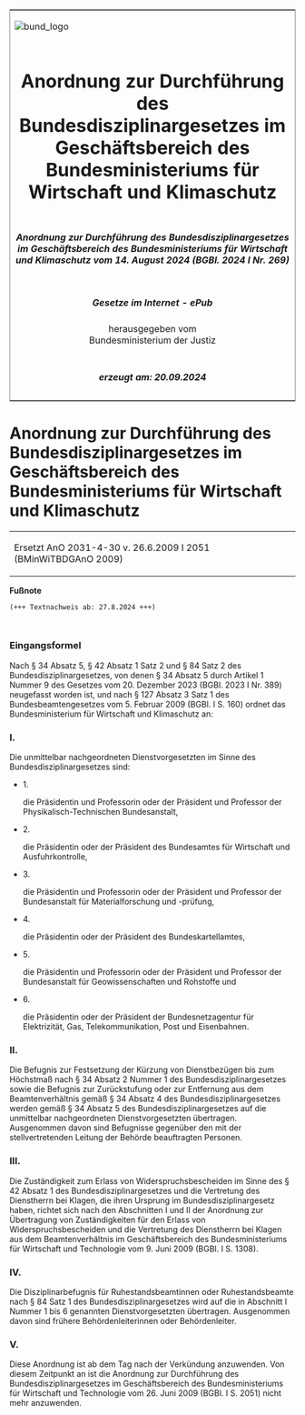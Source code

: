 <span id="DECKBLATT.html"></span>

<table border="0" frame="border" width="100%">

<tr valign="top">

<td align="left">

![bund\_logo](BfJ_2021_Web_de_de.gif)

</td>

<td align="right">

 

</td>

</tr>

<tr align="center" valign="middle">

<td colspan="2">

# Anordnung zur Durchführung des Bundesdisziplinargesetzes im Geschäftsbereich des Bundesministeriums für Wirtschaft und Klimaschutz

</td>

</tr>

<tr align="center" valign="middle">

<td colspan="2">

##### Anordnung zur Durchführung des Bundesdisziplinargesetzes im Geschäftsbereich des Bundesministeriums für Wirtschaft und Klimaschutz vom 14. August 2024 (BGBl. 2024 I Nr. 269)

</td>

</tr>

<tr align="center" valign="middle">

<td colspan="2">

  
  

##### Gesetze im Internet - ePub  
  
herausgegeben vom  
Bundesministerium der Justiz

</td>

</tr>

<tr align="center" valign="bottom">

<td colspan="2">

  
  

##### erzeugt am: 20.09.2024

</td>

</tr>

</table>

<span id="BJNR10D0A0024.html"></span>

# Anordnung zur Durchführung des Bundesdisziplinargesetzes im Geschäftsbereich des Bundesministeriums für Wirtschaft und Klimaschutz

<div>

<div class="jnhtml">

<table width="100%">

<colgroup>

<col width="10%">

</col>

<col width="90%">

</col>

</colgroup>

<tr>

<td colspan="2">

Ersetzt AnO 2031-4-30 v. 26.6.2009 I 2051 (BMinWiTBDGAnO 2009)

</div>

</div>

</td>

</tr>

</table>

</div>

</div>

<div>

  
**Fußnote**

<div class="jnhtml">

<div>

<div class="jurAbsatz">

  

``` 
(+++ Textnachweis ab: 27.8.2024 +++)

 
```

</div>

</div>

</div>

</div>

<span id="BJNR10D0A0024BJNE000100000.html"></span>

### Eingangsformel  

<div>

<div class="jnhtml">

<div>

<div class="jurAbsatz">

Nach § 34 Absatz 5, § 42 Absatz 1 Satz 2 und § 84 Satz 2 des
Bundesdisziplinargesetzes, von denen § 34 Absatz 5 durch Artikel 1
Nummer 9 des Gesetzes vom 20. Dezember 2023 (BGBl. 2023 I Nr. 389)
neugefasst worden ist, und nach § 127 Absatz 3 Satz 1 des
Bundesbeamtengesetzes vom 5. Februar 2009 (BGBl. I S. 160) ordnet das
Bundesministerium für Wirtschaft und Klimaschutz an:

</div>

</div>

</div>

</div>

<span id="BJNR10D0A0024BJNE000200000.html"></span>

### I.  

<div>

<div class="jnhtml">

<div>

<div class="jurAbsatz">

Die unmittelbar nachgeordneten Dienstvorgesetzten im Sinne des
Bundesdisziplinargesetzes sind:

  - 1\.
    
    <div>
    
    die Präsidentin und Professorin oder der Präsident und Professor der
    Physikalisch-Technischen Bundesanstalt,
    
    </div>

  - 2\.
    
    <div>
    
    die Präsidentin oder der Präsident des Bundesamtes für Wirtschaft
    und Ausfuhrkontrolle,
    
    </div>

  - 3\.
    
    <div>
    
    die Präsidentin und Professorin oder der Präsident und Professor der
    Bundesanstalt für Materialforschung und -prüfung,
    
    </div>

  - 4\.
    
    <div>
    
    die Präsidentin oder der Präsident des Bundeskartellamtes,
    
    </div>

  - 5\.
    
    <div>
    
    die Präsidentin und Professorin oder der Präsident und Professor der
    Bundesanstalt für Geowissenschaften und Rohstoffe und
    
    </div>

  - 6\.
    
    <div>
    
    die Präsidentin oder der Präsident der Bundesnetzagentur für
    Elektrizität, Gas, Telekommunikation, Post und Eisenbahnen.
    
    </div>

</div>

</div>

</div>

</div>

<span id="BJNR10D0A0024BJNE000300000.html"></span>

### II.  

<div>

<div class="jnhtml">

<div>

<div class="jurAbsatz">

Die Befugnis zur Festsetzung der Kürzung von Dienstbezügen bis zum
Höchstmaß nach § 34 Absatz 2 Nummer 1 des Bundesdisziplinargesetzes
sowie die Befugnis zur Zurückstufung oder zur Entfernung aus dem
Beamtenverhältnis gemäß § 34 Absatz 4 des Bundesdisziplinargesetzes
werden gemäß § 34 Absatz 5 des Bundesdisziplinargesetzes auf die
unmittelbar nachgeordneten Dienstvorgesetzten übertragen. Ausgenommen
davon sind Befugnisse gegenüber den mit der stellvertretenden Leitung
der Behörde beauftragten Personen.

</div>

</div>

</div>

</div>

<span id="BJNR10D0A0024BJNE000400000.html"></span>

### III.  

<div>

<div class="jnhtml">

<div>

<div class="jurAbsatz">

Die Zuständigkeit zum Erlass von Widerspruchsbescheiden im Sinne des §
42 Absatz 1 des Bundesdisziplinargesetzes und die Vertretung des
Dienstherrn bei Klagen, die ihren Ursprung im Bundesdisziplinargesetz
haben, richtet sich nach den Abschnitten I und II der Anordnung zur
Übertragung von Zuständigkeiten für den Erlass von
Widerspruchsbescheiden und die Vertretung des Dienstherrn bei Klagen aus
dem Beamtenverhältnis im Geschäftsbereich des Bundesministeriums für
Wirtschaft und Technologie vom 9. Juni 2009 (BGBl. I S. 1308).

</div>

</div>

</div>

</div>

<span id="BJNR10D0A0024BJNE000500000.html"></span>

### IV.  

<div>

<div class="jnhtml">

<div>

<div class="jurAbsatz">

Die Disziplinarbefugnis für Ruhestandsbeamtinnen oder Ruhestandsbeamte
nach § 84 Satz 1 des Bundesdisziplinargesetzes wird auf die in Abschnitt
I Nummer 1 bis 6 genannten Dienstvorgesetzten übertragen. Ausgenommen
davon sind frühere Behördenleiterinnen oder Behördenleiter.

</div>

</div>

</div>

</div>

<span id="BJNR10D0A0024BJNE000600000.html"></span>

### V.  

<div>

<div class="jnhtml">

<div>

<div class="jurAbsatz">

Diese Anordnung ist ab dem Tag nach der Verkündung anzuwenden. Von
diesem Zeitpunkt an ist die Anordnung zur Durchführung des
Bundesdisziplinargesetzes im Geschäftsbereich des Bundesministeriums für
Wirtschaft und Technologie vom 26. Juni 2009 (BGBl. I S. 2051) nicht
mehr anzuwenden.

</div>

</div>

</div>

</div>
